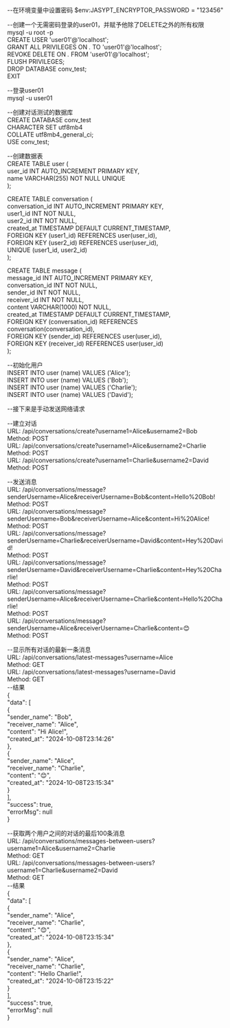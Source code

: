 --在环境变量中设置密码
$env:JASYPT_ENCRYPTOR_PASSWORD = "123456"

--创建一个无需密码登录的user01，并赋予他除了DELETE之外的所有权限  
mysql -u root -p  
CREATE USER 'user01'@'localhost';  
GRANT ALL PRIVILEGES ON *.* TO 'user01'@'localhost';  
REVOKE DELETE ON *.* FROM 'user01'@'localhost';  
FLUSH PRIVILEGES;  
DROP DATABASE conv_test;  
EXIT  
  
--登录user01  
mysql -u user01   
  
--创建对话测试的数据库  
CREATE DATABASE conv_test  
CHARACTER SET utf8mb4  
COLLATE utf8mb4_general_ci;  
USE conv_test;  
  
--创建数据表  
CREATE TABLE user (  
    user_id INT AUTO_INCREMENT PRIMARY KEY,  
    name VARCHAR(255) NOT NULL UNIQUE  
);  
  
CREATE TABLE conversation (  
    conversation_id INT AUTO_INCREMENT PRIMARY KEY,  
    user1_id INT NOT NULL,  
    user2_id INT NOT NULL,  
    created_at TIMESTAMP DEFAULT CURRENT_TIMESTAMP,  
    FOREIGN KEY (user1_id) REFERENCES user(user_id),  
    FOREIGN KEY (user2_id) REFERENCES user(user_id),  
    UNIQUE (user1_id, user2_id)  
);  
  
CREATE TABLE message (  
    message_id INT AUTO_INCREMENT PRIMARY KEY,  
    conversation_id INT NOT NULL,  
    sender_id INT NOT NULL,  
    receiver_id INT NOT NULL,  
    content VARCHAR(1000) NOT NULL,  
    created_at TIMESTAMP DEFAULT CURRENT_TIMESTAMP,  
    FOREIGN KEY (conversation_id) REFERENCES conversation(conversation_id),  
    FOREIGN KEY (sender_id) REFERENCES user(user_id),  
    FOREIGN KEY (receiver_id) REFERENCES user(user_id)  
);  
  
--初始化用户  
INSERT INTO user (name) VALUES ('Alice');  
INSERT INTO user (name) VALUES ('Bob');  
INSERT INTO user (name) VALUES ('Charlie');  
INSERT INTO user (name) VALUES ('David');  
  
--接下来是手动发送网络请求  
  
--建立对话  
URL: /api/conversations/create?username1=Alice&username2=Bob  
Method: POST  
URL: /api/conversations/create?username1=Alice&username2=Charlie  
Method: POST  
URL: /api/conversations/create?username1=Charlie&username2=David  
Method: POST  
  
--发送消息  
URL: /api/conversations/message?senderUsername=Alice&receiverUsername=Bob&content=Hello%20Bob!  
Method: POST  
URL: /api/conversations/message?senderUsername=Bob&receiverUsername=Alice&content=Hi%20Alice!  
Method: POST  
URL: /api/conversations/message?senderUsername=Charlie&receiverUsername=David&content=Hey%20David!  
Method: POST  
URL: /api/conversations/message?senderUsername=David&receiverUsername=Charlie&content=Hey%20Charlie!  
Method: POST  
URL: /api/conversations/message?senderUsername=Alice&receiverUsername=Charlie&content=Hello%20Charlie!  
Method: POST  
URL: /api/conversations/message?senderUsername=Alice&receiverUsername=Charlie&content=😊  
Method: POST  
  
  
--显示所有对话的最新一条消息  
URL: /api/conversations/latest-messages?username=Alice  
Method: GET  
URL: /api/conversations/latest-messages?username=David  
Method: GET  
--结果  
\{  
        "data": \[  
            \{  
            "sender_name": "Bob",  
            "receiver_name": "Alice",  
            "content": "Hi Alice!",  
            "created_at": "2024-10-08T23:14:26"  
            \},  
            \{  
                "sender_name": "Alice",  
                "receiver_name": "Charlie",  
                "content": "😊",  
                "created_at": "2024-10-08T23:15:34"  
            \}  
        \],  
        "success": true,  
        "errorMsg": null  
\}  
  
--获取两个用户之间的对话的最后100条消息  
URL: /api/conversations/messages-between-users?username1=Alice&username2=Charlie  
Method: GET  
URL: /api/conversations/messages-between-users?username1=Charlie&username2=David  
Method: GET  
--结果  
\{  
"data": \[  
    \{  
        "sender_name": "Alice",  
        "receiver_name": "Charlie",    
        "content": "😊",  
        "created_at": "2024-10-08T23:15:34"  
    \},  
    \{  
        "sender_name": "Alice",  
        "receiver_name": "Charlie",  
        "content": "Hello Charlie!",  
        "created_at": "2024-10-08T23:15:22"  
    \}  
    \],  
    "success": true,  
    "errorMsg": null  
\}  
  
